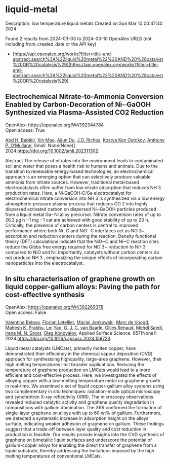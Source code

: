 # liquid-metal
Description: low temperature liquid metals
Created on Sun Mar 10 00:47:40 2024

Found 2 results from 2024-03-03 to 2024-03-10
OpenAlex URLS (not including from_created_date or the API key)
- [https://api.openalex.org/works?filter=title-and-abstract.search%3A%22liquid%20metal%22%20AND%20%28catalyst%20OR%20catalysis%29](https://api.openalex.org/works?filter=title-and-abstract.search%3A%22liquid%20metal%22%20AND%20%28catalyst%20OR%20catalysis%29)

## Electrochemical Nitrate‐to‐Ammonia Conversion Enabled by Carbon‐Decoration of Ni─GaOOH Synthesized via Plasma‐Assisted CO2 Reduction   

OpenAlex: https://openalex.org/W4392344784    
Open access: True
    
[Abd H. Babikir](https://openalex.org/A5093015657), [Xin Mao](https://openalex.org/A5047854433), [Aijun Du](https://openalex.org/A5082839443), [J.D. Riches](https://openalex.org/A5017219917), [Kostya Ken Ostrikov](https://openalex.org/A5013359536), [Anthony P. O’Mullane](https://openalex.org/A5050672687), Small. None(None)] 2024.https://doi.org/10.1002/smll.202311302.
    
Abstract The release of nitrates into the environment leads to contaminated soil and water that poses a health risk to humans and animals. Due to the transition to renewable energy‐based technologies, an electrochemical approach is an emerging option that can selectively produce valuable ammonia from nitrate sources. However, traditional metal‐based electrocatalysts often suffer from low nitrate adsorption that reduces NH 3 production rates. Here, a Ni‐GaOOH‐C/Ga electrocatalyst for electrochemical nitrate conversion into NH 3 is synthesized via a low energy atmospheric‐pressure plasma process that reduces CO 2 into highly dispersed activated carbon on dispersed Ni─GaOOH particles produced from a liquid metal Ga─Ni alloy precursor. Nitrate conversion rates of up to 26.3 µg h −1 mg −1 cat are achieved with good stability of up to 20 h. Critically, the presence of carbon centers is central to improved performance where both Ni─C and NiO─C interfaces act as NO 3− adsorption and reduction centers during the reaction. Density functional theory (DFT) calculations indicate that the NiO─C and Ni─C reaction sites reduce the Gibbs free energy required for NO 3− reduction to NH 3 compared to NiO and Ni. Importantly, catalysts without carbon centers do not produce NH 3 , emphasizing the unique effects of incorporating carbon nanoparticles into the electrocatalyst.    

    

## In situ characterisation of graphene growth on liquid copper-gallium alloys: Paving the path for cost-effective synthesis   

OpenAlex: https://openalex.org/W4392269378    
Open access: False
    
[Valentina Belova](https://openalex.org/A5006929737), [Florian Letellier](https://openalex.org/A5093615349), [Maciej Jankowski](https://openalex.org/A5049417640), [Marc de Voogd](https://openalex.org/A5039878670), [Mahesh K. Prabhu](https://openalex.org/A5010507159), [Lei Yao](https://openalex.org/A5001095010), [G. J. C. van Baarle](https://openalex.org/A5010544351), [Gilles Renaud](https://openalex.org/A5077055219), [Mehdi Saedi](https://openalex.org/A5069837152), [Irene M. N. Groot](https://openalex.org/A5021296109), [Oleg Konovalov](https://openalex.org/A5079450836), Applied Surface Science. 657(None)] 2024.https://doi.org/10.1016/j.apsusc.2024.159723.
    
Liquid metal catalysts (LMCats), primarily molten copper, have demonstrated their efficiency in the chemical vapour deposition (CVD) approach for synthesising highquality, large-area graphene. However, their high melting temperatures limit broader applications. Reducing the temperature of graphene production on LMCats would lead to a more efficient and cost-effective process. Here, we investigated the effects of alloying copper with a low-melting temperature metal on graphene growth in real-time. We examined a set of liquid copper-gallium alloy systems using two complementary in situ techniques: radiation-mode optical microscopy and synchrotron X-ray reflectivity (XRR). The microscopy observations revealed reduced catalytic activity and graphene quality degradation in compositions with gallium domination. The XRR confirmed the formation of single-layer graphene on alloys with up to 60 wt% of gallium. Furthermore, we detected a systematic increase in adsorption height on the alloys' surface, indicating weaker adhesion of graphene on gallium. These findings suggest that a trade-off between layer quality and cost reduction in production is feasible. Our results provide insights into the CVD synthesis of graphene on bimetallic liquid surfaces and underscore the potential of gallium-copper alloys for enabling the direct transfer of graphene from a liquid substrate, thereby addressing the limitations imposed by the high melting temperatures of conventional LMCats.    

    
